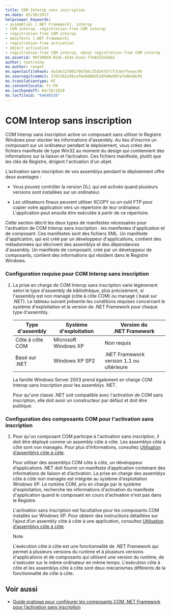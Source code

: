 ```yaml
---
title: COM Interop sans inscription
ms.date: 03/30/2017
helpviewer_keywords:
- assemblies [.NET Framework], interop
- COM interop, registration-free COM interop
- registration-free COM interop
- manifests [.NET Framework]
- registration-free activation
- object activation
- registration-free COM interop, about registration-free COM interop
ms.assetid: 90f308b9-82dc-414a-bce1-77e0155e56bd
author: rpetrusha
ms.author: ronpet
ms.openlocfilehash: 4a3de327001f987b6c35d547b7cf3cbe7feeac49
ms.sourcegitcommit: 2701302a99cafbe0d86d53d540eb0fa7e9b46b36
ms.translationtype: HT
ms.contentlocale: fr-FR
ms.lasthandoff: 04/28/2019
ms.locfileid: "64648526"
---
```

# <a name="registration-free-com-interop"></a>COM Interop sans inscription
COM Interop sans inscription active un composant sans utiliser le Registre Windows pour stocker les informations d'assembly. Au lieu d’inscrire un composant sur un ordinateur pendant le déploiement, vous créez des fichiers manifeste de type Win32 au moment du design qui contiennent des informations sur la liaison et l’activation. Ces fichiers manifeste, plutôt que les clés de Registre, dirigent l'activation d'un objet.  
  
 L'activation sans inscription de vos assemblys pendant le déploiement offre deux avantages :  
  
- Vous pouvez contrôler la version DLL qui est activée quand plusieurs versions sont installées sur un ordinateur.  
  
- Les utilisateurs finaux peuvent utiliser XCOPY ou un outil FTP pour copier votre application vers un répertoire de leur ordinateur. L'application peut ensuite être exécutée à partir de ce répertoire.  
  
 Cette section décrit les deux types de manifestes nécessaires pour l'activation de COM Interop sans inscription : les manifestes d'application et de composant. Ces manifestes sont des fichiers XML. Un manifeste d'application, qui est créé par un développeur d'applications, contient des métadonnées qui décrivent des assemblys et des dépendances d'assembly. Un manifeste de composant, créé par un développeur de composants, contient des informations qui résident dans le Registre Windows.  
  
### <a name="requirements-for-registration-free-com-interop"></a>Configuration requise pour COM Interop sans inscription  
  
1. La prise en charge de COM Interop sans inscription varie légèrement selon le type d'assembly de bibliothèque, plus précisément, si l'assembly est non managé (côte à côte COM) ou managé ( basé sur .NET). Le tableau suivant présente les conditions requises concernant le système d'exploitation et la version de .NET Framework pour chaque type d'assembly.  
  
    |Type d'assembly|Système d'exploitation|Version du .NET Framework|  
    |-------------------|----------------------|----------------------------|  
    |Côte à côte COM|Microsoft Windows XP|Non requis|  
    |Basé sur .NET|Windows XP SP2|.NET Framework version 1.1 ou ultérieure|  
  
     La famille Windows Server 2003 prend également en charge COM Interop sans inscription pour les assemblys .NET.  
  
     Pour qu'une classe .NET soit compatible avec l'activation de COM sans inscription, elle doit avoir un constructeur par défaut et doit être publique.  
  
### <a name="configuring-com-components-for-registration-free-activation"></a>Configuration des composants COM pour l'activation sans inscription  
  
1. Pour qu'un composant COM participe à l'activation sans inscription, il doit être déployé comme un assembly côte à côte. Les assemblys côte à côte sont non managés.  Pour plus d’informations, consultez [Utilisation d’assemblys côte à côte](/windows/desktop/SbsCs/using-side-by-side-assemblies).  
  
     Pour utiliser des assemblys COM côte à côte, un développeur d’applications .NET doit fournir un manifeste d’application contenant des informations de liaison et d’activation. La prise en charge des assemblys côte à côte non managés est intégrée au système d'exploitation Windows XP. Le runtime COM, pris en charge par le système d'exploitation, recherche les informations d'activation du manifeste d'application quand le composant en cours d'activation n'est pas dans le Registre.  
  
     L'activation sans inscription est facultative pour les composants COM installés sur Windows XP. Pour obtenir des instructions détaillées sur l’ajout d’un assembly côte à côte à une application, consultez [Utilisation d’assemblys côte à côte](/windows/desktop/SbsCs/using-side-by-side-assemblies).  
  
    > [!NOTE]
    >  L'exécution côte à côte est une fonctionnalité de .NET Framework qui permet à plusieurs versions du runtime et à plusieurs versions d'applications et de composants qui utilisent une version du runtime, de s'exécuter sur le même ordinateur en même temps. L'exécution côte à côte et les assemblys côte à côte sont deux mécanismes différents de la fonctionnalité de côte à côte.  
  
## <a name="see-also"></a>Voir aussi

- [Guide pratique pour configurer les composants COM .NET Framework pour l’activation sans inscription](../../../docs/framework/interop/configure-net-framework-based-com-components-for-reg.md)
